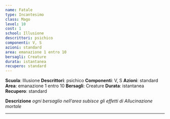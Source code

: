 ```yaml
---
name: Fatale
type: Incantesimo
class: Mago
level: 10
cost: 1
school: Illusione
descrittori: psichico
componenti: V, S
azioni: standard
area: emanazione 1 entro 10
bersagli: Creature
durata: istantanea
recupero: standard
---
```

**Scuola**: Illusione
**Descrittori**: psichico
**Componenti**: V, S
**Azioni**: standard
**Area**: emanazione 1 entro 10
**Bersagli**: Creature
**Durata**: istantanea
**Recupero**: standard

**Descrizione**
*ogni bersaglio nell’area subisce gli effetti di Allucinazione mortale*

---